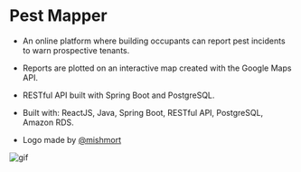 # Pest Mapper
* An online platform where building occupants can report pest incidents to warn prospective tenants.

* Reports are plotted on an interactive map created with the Google Maps API.

* RESTful API built with Spring Boot and PostgreSQL.

* Built with: ReactJS, Java, Spring Boot, RESTful API, PostgreSQL, Amazon RDS.

* Logo made by [@mishmort](https://github.com/mishmort)

![gif](demo.gif)
